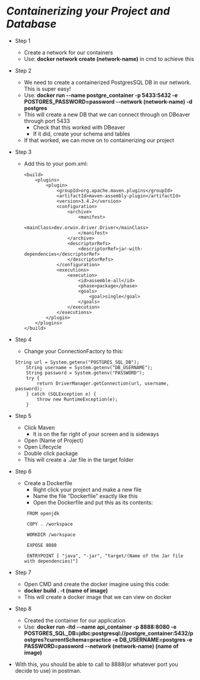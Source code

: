 # *Containerizing your Project and Database*
- Step 1
    - Create a network for our containers
    - Use: **docker network create (network-name)** in cmd to achieve this

- Step 2
    - We need to create a containerized PostgresSQL DB in our network. This is super easy!
    - Use: **docker run --name postgre_container -p 5433:5432 -e POSTGRES_PASSWORD=password --network (network-name) -d postgres**
    - This will create a new DB that we can connect through on DBeaver through port 5433
        - Check that this worked with DBeaver
        - If it did, create your schema and tables
    - If that worked, we can move on to containerizing our project

- Step 3
    - Add this to your pom.xml:
        ``` 
        <build>
            <plugins>
                <plugin>
                    <groupId>org.apache.maven.plugins</groupId>
                    <artifactId>maven-assembly-plugin</artifactId>
                    <version>3.4.2</version>
                    <configuration>
                        <archive>
                            <manifest>
                                <mainClass>dev.orwin.driver.Driver</mainClass>
                            </manifest>
                        </archive>
                        <descriptorRefs>
                            <descriptorRef>jar-with-dependencies</descriptorRef>
                        </descriptorRefs>
                    </configuration>
                    <executions>
                        <execution>
                            <id>assemble-all</id>
                            <phase>package</phase>
                            <goals>
                                <goal>single</goal>
                            </goals>
                        </execution>
                    </executions>
                </plugin>
            </plugins>
        </build>
        ```

- Step 4
    - Change your ConnectionFactory to this:
    ``` 
    String url = System.getenv("POSTGRES_SQL_DB");
        String username = System.getenv("DB_USERNAME");
        String password = System.getenv("PASSWORD");
        try {
            return DriverManager.getConnection(url, username, password);
        } catch (SQLException e) {
            throw new RuntimeException(e);
        }

- Step 5
    - Click Maven
        - It is on the far right of your screen and is sideways
    - Open (Name of Project)
    - Open Lifecycle
    - Double click package
    - This will create a .Jar file in the target folder

- Step 6
    - Create a Dockerfile
        - Right click your project and make a new file
        - Name the file "Dockerfile" exactly like this
        - Open the Dockerfile and put this as its contents: 
        ```
         FROM openjdk

         COPY . /workspace

         WORKDIR /workspace

         EXPOSE 8080

         ENTRYPOINT [ "java", "-jar", "target/(Name of the Jar file with dependencies)"]

- Step 7
    - Open CMD and create the docker imagine using this code:
    - **docker build . -t (name of image)**
    - This will create a docker image that we can view on docker

- Step 8
    - Created the container for our application
    - Use: **docker run -itd --name api_container -p 8888:8080 -e POSTGRES_SQL_DB=jdbc:postgresql://postgre_container:5432/postgres?currentSchema=practice -e DB_USERNAME=postgres -e PASSWORD=password --network (network-name) (name of image)**

- With this, you should be able to call to 8888(or whatever port you decide to use) in postman.